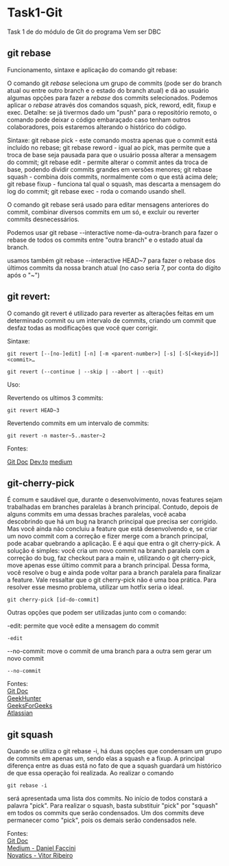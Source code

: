 # Task1-Git

Task 1 de do módulo de Git do programa Vem ser DBC

## git rebase

Funcionamento, sintaxe e aplicação do comando git rebase:

O comando git _rebase_ seleciona um grupo de commits (pode ser do branch atual ou entre outro branch e o estado do branch atual) e dá ao usuário algumas opções para fazer a _rebase_ dos commits selecionados. Podemos aplicar o _rebase_ através dos comandos squash, pick, reword, edit, fixup e exec. Detalhe: se já tivermos dado um "push" para o repositório remoto, o comando pode deixar o código embaraçado caso tenham outros colaboradores, pois estaremos alterando o histórico do código.

Sintaxe:
git rebase pick - este comando mostra apenas que o commit está incluído no rebase;
git rebase reword - igual ao pick, mas permite que a troca de base seja pausada para que o usuário possa alterar a mensagem do commit;
git rebase edit - permite alterar o commit antes da troca de base, podendo dividir commits grandes em versões menores;
git rebase squash - combina dois commits, normalmente com o que está acima dele;
git rebase fixup - funciona tal qual o squash, mas descarta a mensagem do log do commit;
git rebase exec - roda o comando usando shell.

O comando git rebase será usado para editar mensagens anteriores do commit, combinar diversos commits em um só, e excluir ou reverter commits desnecessários.

Podemos usar
git rebase --interactive nome-da-outra-branch
para fazer o rebase de todos os commits entre "outra branch" e o estado atual da branch.

usamos também
git rebase --interactive HEAD\~7
para fazer o rebase dos últimos commits da nossa branch atual (no caso seria 7, por conta do dígito após o "~")

## git revert:

O comando git revert é utilizado para reverter as alterações feitas em um determinado commit ou um intervalo de commits, criando um commit que desfaz todas as modificações que você quer corrigir. <br>

Sintaxe: <br>

```
git revert [--[no-]edit] [-n] [-m <parent-number>] [-s] [-S[<keyid>]] <commit>…​
```
```
git revert (--continue | --skip | --abort | --quit)
```

Uso: <br>

Revertendo os ultimos 3 commits:
```
git revert HEAD~3
```
Revertendo commits em um intervalo de commits:
```
git revert -n master~5..master~2
```

Fontes: <br>

[Git Doc](https://git-scm.com/docs/git-revert)
[Dev.to](https://dev.to/womakerscode/tutorial-git-desfazendo-commits-revert-57c2)
[medium](https://medium.com/@mstuttgart/desfazendo-commits-com-git-revert-f569c12fa6a6)

## git-cherry-pick

É comum e saudável que, durante o desenvolvimento, novas features sejam trabalhadas em branches paralelas à branch principal. Contudo, depois de alguns commits em uma dessas braches paralelas, você acaba descobrindo que há um bug na branch principal que precisa ser corrigido. Mas você ainda não concluiu a feature que está desenvolvendo e, se criar um novo commit com a correção e fizer merge com a branch principal, pode acabar quebrando a aplicação. E é aqui que entra o git cherry-pick. A solução é simples: você cria um novo commit na branch paralela com a correção do bug, faz checkout para a main e, utilizando o git cherry-pick, move apenas esse último commit para a branch principal. Dessa forma, você resolve o bug e ainda pode voltar para a branch paralela para finalizar a feature. Vale ressaltar que o git cherry-pick não é uma boa prática. Para resolver esse mesmo problema, utilizar um hotfix seria o ideal.

```
git cherry-pick [id-do-commit]
```

Outras opções que podem ser utilizadas junto com o comando:

-edit: permite que você edite a mensagem do commit

```
-edit
```

--no-commit: move o commit de uma branch para a outra sem gerar um novo commit

```
--no-commit
```

Fontes:<br>
[Git Doc](https://git-scm.com/docs/git-cherry-pick)<br>
[GeekHunter](https://blog.geekhunter.com.br/git-cherry-pick-o-que-e-quando-usar)<br>
[GeeksForGeeks](https://www.geeksforgeeks.org/git-cherry-pick/)<br>
[Atlassian](https://www.atlassian.com/br/git/tutorials/cherry-pick)

## git squash

Quando se utiliza o git rebase -i, há duas opções que condensam um grupo de commits em apenas um, sendo elas a squash e a fixup. A principal diferença entre as duas está no fato de que a squash guardará um histórico de que essa operação foi realizada. Ao realizar o comando

```
git rebase -i
```

será apresentada uma lista dos commits. No início de todos constará a palavra "pick". Para realizar o squash, basta substituir "pick" por "squash" em todos os commits que serão condensados. Um dos commits deve permanecer como "pick", pois os demais serão condensados nele.

Fontes:<br>
[Git Doc](https://git-scm.com/docs/git-rebase)<br>
[Medium - Daniel Faccini](https://medium.com/cwi-software/utilizando-rebase-e-squash-para-melhorar-o-hist%C3%B3rico-do-git-fdb2d952c09c)<br>
[Novatics - Vitor Ribeiro](https://blog.novatics.com.br/como-fazer-um-git-squash-para-melhorar-seu-hist%C3%B3rico-de-commits-2a93835bfe8f)
